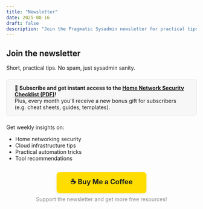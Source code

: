 ```yaml
---
title: "Newsletter"
date: 2025-08-16
draft: false
description: "Join the Pragmatic Sysadmin newsletter for practical tips and insights."
---
```


## Join the newsletter

Short, practical tips. No spam, just sysadmin sanity.

<div class="aweber-form">
  <div class="AW-Form-938060639"></div>
  <script type="text/javascript">(function(d, s, id) {
      var js, fjs = d.getElementsByTagName(s)[0];
      if (d.getElementById(id)) return;
      js = d.createElement(s); js.id = id;
      js.src = "//forms.aweber.com/form/39/938060639.js";
      fjs.parentNode.insertBefore(js, fjs);
      }(document, "script", "aweber-wjs-505xqa1jc"));
  </script>
</div>

<div style="margin:1.5em 0;padding:1em 1.5em;background:#f7f7f7;border-radius:8px;border:1px solid #e0e0e0;">
<b>🎁 Subscribe and get instant access to the <a href="/static/checklist.pdf" target="_blank">Home Network Security Checklist (PDF)</a>!</b><br>
Plus, every month you'll receive a new bonus gift for subscribers (e.g. cheat sheets, guides, templates).
</div>

Get weekly insights on:
- Home networking security
- Cloud infrastructure tips  
- Practical automation tricks
- Tool recommendations

<div id="newsletter-thankyou" style="display:none;margin-top:2em;padding:1em 1.5em;background:#e6ffe6;border-radius:8px;border:1px solid #b2f2b2;">
<b>Thank you for subscribing!</b><br>
Your free checklist PDF: <a href="/static/checklist.pdf" target="_blank">Download now</a><br>
Watch your inbox for future monthly gifts and tips.
</div>
<script>
// Show thank-you message after successful signup (AWeber form fires window.AWFormSuccess)
window.AWFormSuccess = function() {
  document.querySelector('.aweber-form').style.display = 'none';
  document.getElementById('newsletter-thankyou').style.display = 'block';
}
</script>

<div style="text-align:center;margin:2em 0;">
  <a href="https://www.buymeacoffee.com/YOURUSERNAME" target="_blank" rel="noopener" style="display:inline-block;padding:0.7em 2em;background:#ffdd00;color:#222;font-weight:bold;border-radius:8px;font-size:1.3em;box-shadow:0 2px 8px #eee;text-decoration:none;">
    ☕ Buy Me a Coffee
  </a>
  <div style="margin-top:0.5em;color:#888;font-size:1em;">Support the newsletter and get more free resources!</div>
</div>
